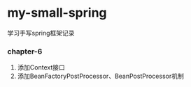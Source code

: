 # my-small-spring
学习手写spring框架记录

### chapter-6
1. 添加Context接口
2. 添加BeanFactoryPostProcessor、BeanPostProcessor机制
